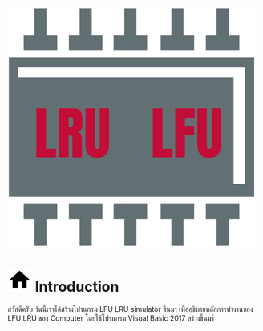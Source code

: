 ![](/pic/logo_1.png)

# ![](/pic/Home.png) Introduction
สวัสดีครับ วันนี้เราได้สร้างโปรแกรม LFU LRU simulator ขึ้นมา เพื่ออธิบายหลักการทำงานของ LFU LRU ของ Computer โดยใช้โปรแกรม Visual Basic 2017 สร้างขึ้นมา่
